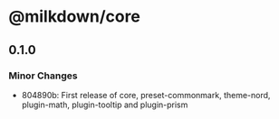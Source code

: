 # @milkdown/core

## 0.1.0
### Minor Changes

- 804890b: First release of core, preset-commonmark, theme-nord, plugin-math, plugin-tooltip and plugin-prism

